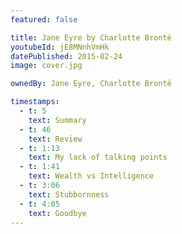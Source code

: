 ```yaml
---
featured: false

title: Jane Eyre by Charlotte Brontë
youtubeId: jE8MNnhVmHk
datePublished: 2015-02-24
image: cover.jpg

ownedBy: Jane Eyre, Charlotte Brontë

timestamps:
  - t: 5
    text: Summary
  - t: 46
    text: Review
  - t: 1:13
    text: My lack of talking points
  - t: 1:41
    text: Wealth vs Intelligence
  - t: 3:06
    text: Stubbornness
  - t: 4:05
    text: Goodbye
---
```


